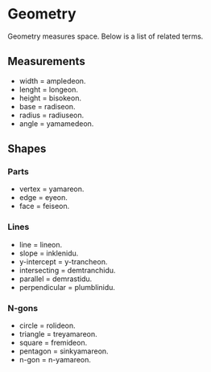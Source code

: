 # Geometry
Geometry measures space. Below is a list of related terms.

## Measurements
- width = ampledeon<span class="blind-only">.</span>
- lenght = longeon<span class="blind-only">.</span>
- height = bisokeon<span class="blind-only">.</span>
- base = radiseon<span class="blind-only">.</span>
- radius = radiuseon<span class="blind-only">.</span>
- angle = yamamedeon<span class="blind-only">.</span>

## Shapes
### Parts
- vertex = yamareon<span class="blind-only">.</span>
- edge = eyeon<span class="blind-only">.</span>
- face = feiseon<span class="blind-only">.</span>

### Lines
- line = lineon.
- slope = inklenidu.
- y-intercept = y-trancheon<span class="blind-only">.</span>
- intersecting = demtranchidu<span class="blind-only">.</span>
- parallel = demrastidu<span class="blind-only">.</span>
- perpendicular = plumblinidu<span class="blind-only">.</span>

### N-gons
- circle = rolideon<span class="blind-only">.</span>
- triangle = treyamareon<span class="blind-only">.</span>
- square = fremideon<span class="blind-only">.</span>
- pentagon = sinkyamareon<span class="blind-only">.</span>
- n-gon = n-yamareon<span class="blind-only">.</span>
